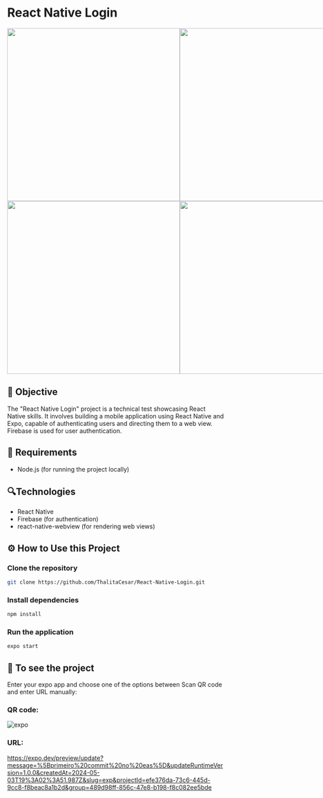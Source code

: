# React Native Login

<div style="display: flex; justify-content: space-around;">
  <img src="https://github.com/ThalitaCesar/React-Native-Login/assets/83131771/210f1716-d083-4520-95ac-088e61a0cb5b" width="400" />
  <img src="https://github.com/ThalitaCesar/React-Native-Login/assets/83131771/7e975162-d13c-4741-86c3-41e3f18a1814" width="400" />
</div>

<div style="display: flex; justify-content: space-around;">
  <img src="https://github.com/ThalitaCesar/React-Native-Login/assets/83131771/6732cd66-c525-4551-8612-2368beb2a7e8" width="400" />
  <img src="https://github.com/ThalitaCesar/React-Native-Login/assets/83131771/1104d8f5-7cea-431d-ab93-1c40628f1ec4" width="400" />
</div>

## 📌 Objective

The "React Native Login" project is a technical test showcasing React Native skills. It involves building a mobile application using React Native and Expo, capable of authenticating users and directing them to a web view. Firebase is used for user authentication.

## 📝  Requirements

- Node.js (for running the project locally)

## 🔍Technologies

- React Native
- Firebase (for authentication)
- react-native-webview (for rendering web views)

## ⚙️ How to Use this Project

### Clone the repository

```bash
git clone https://github.com/ThalitaCesar/React-Native-Login.git
```

### Install dependencies

```bash
npm install
```

### Run the application

```bash
expo start
```

## 🔑 To see the project

Enter your expo app and choose one of the options between Scan QR code and enter URL manually:

### QR code: 
![expo](https://github.com/ThalitaCesar/React-Native-Login/assets/83131771/6e008758-e1fd-4554-b556-41dd1aa16222)

### URL: 

https://expo.dev/preview/update?message=%5Bprimeiro%20commit%20no%20eas%5D&updateRuntimeVersion=1.0.0&createdAt=2024-05-03T19%3A02%3A51.987Z&slug=exp&projectId=efe376da-73c6-445d-9cc8-f8beac8a1b2d&group=489d98ff-856c-47e8-b198-f8c082ee5bde



